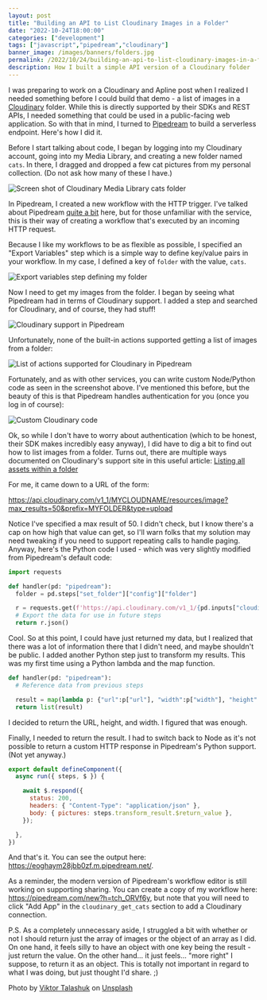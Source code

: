 ```yaml
---
layout: post
title: "Building an API to List Cloudinary Images in a Folder"
date: "2022-10-24T18:00:00"
categories: ["development"]
tags: ["javascript","pipedream","cloudinary"]
banner_image: /images/banners/folders.jpg
permalink: /2022/10/24/building-an-api-to-list-cloudinary-images-in-a-folder
description: How I built a simple API version of a Cloudinary folder
---
```


I was preparing to work on a Cloudinary and Apline post when I realized I needed something before I could build that demo - a list of images in a [Cloudinary](https://cloudinary.com/) folder. While this is directly supported by their SDKs and REST APIs, I needed something that could be used in a public-facing web application. So with that in mind, I turned to [Pipedream](https://pipedream.com) to build a serverless endpoint. Here's how I did it.

Before I start talking about code, I began by logging into my Cloudinary account, going into my Media Library, and creating a new folder named `cats`. In there, I dragged and dropped a few cat pictures from my personal collection. (Do not ask how many of these I have.)

<p>
<img data-src="https://static.raymondcamden.com/images/2022/10/cp1.jpg" alt="Screen shot of Cloudinary Media Library cats folder" class="lazyload imgborder imgcenter">
</p>

In Pipedream, I created a new workflow with the HTTP trigger. I've talked about Pipedream [quite a bit](https://www.raymondcamden.com/tags/pipedream) here, but for those unfamiliar with the service, this is their way of creating a workflow that's executed by an incoming HTTP request. 

Because I like my workflows to be as flexible as possible, I specified an "Export Variables" step which is a simple way to define key/value pairs in your workflow. In my case, I defined a key of `folder` with the value, `cats`. 

<p>
<img data-src="https://static.raymondcamden.com/images/2022/10/cp2.jpg" alt="Export variables step defining my folder" class="lazyload imgborder imgcenter">
</p>

Now I need to get my images from the folder. I began by seeing what Pipedream had in terms of Cloudinary support. I added a step and searched for Cloudinary, and of course, they had stuff!

<p>
<img data-src="https://static.raymondcamden.com/images/2022/10/cp3.jpg" alt="Cloudinary support in Pipedream" class="lazyload imgborder imgcenter">
</p>

Unfortunately, none of the built-in actions supported getting a list of images from a folder:

<p>
<img data-src="https://static.raymondcamden.com/images/2022/10/cp4.jpg" alt="List of actions supported for Cloudinary in Pipedream" class="lazyload imgborder imgcenter">
</p>

Fortunately, and as with other services, you can write custom Node/Python code as seen in the screenshot above. I've mentioned this before, but the beauty of this is that Pipedream handles authentication for you (once you log in of course):

<p>
<img data-src="https://static.raymondcamden.com/images/2022/10/cp5.jpg" alt="Custom Cloudinary code" class="lazyload imgborder imgcenter">
</p>

Ok, so while I don't have to worry about authentication (which to be honest, their SDK makes incredibly easy anyway), I did have to dig a bit to find out how to list images from a folder. Turns out, there are multiple ways documented on Cloudinary's support site in this useful article: [Listing all assets within a folder](https://support.cloudinary.com/hc/en-us/articles/202521082-Listing-all-assets-within-a-folder)

For me, it came down to a URL of the form:

https://api.cloudinary.com/v1_1/MYCLOUDNAME/resources/image?max_results=50&prefix=MYFOLDER&type=upload

Notice I've specified a max result of 50. I didn't check, but I know there's a cap on how high that value can get, so I'll warn folks that my solution may need tweaking if you need to support repeating calls to handle paging. Anyway, here's the Python code I used - which was very slightly modified from Pipedream's default code:

```python
import requests

def handler(pd: "pipedream"):
  folder = pd.steps["set_folder"]["config"]["folder"]

  r = requests.get(f'https://api.cloudinary.com/v1_1/{pd.inputs["cloudinary"]["$auth"]["cloud_name"]}/resources/image?max_results=50&prefix={folder}&type=upload', auth=(f'{pd.inputs["cloudinary"]["$auth"]["api_key"]}', f'{pd.inputs["cloudinary"]["$auth"]["api_secret"]}'))
  # Export the data for use in future steps
  return r.json()
```

Cool. So at this point, I could have just returned my data, but I realized that there was a lot of information there that I didn't need, and maybe shouldn't be public. I added another Python step just to transform my results. This was my first time using a Python lambda and the map function. 

```python
def handler(pd: "pipedream"):
  # Reference data from previous steps

  result = map(lambda p: {"url":p["url"], "width":p["width"], "height":p["height"]},  pd.steps["cloudinary_get_cats"]["$return_value"]["resources"])
  return list(result)
```

I decided to return the URL, height, and width. I figured that was enough. 

Finally, I needed to return the result. I had to switch back to Node as it's not possible to return a custom HTTP response in Pipedream's Python support. (Not yet anyway.)

```js
export default defineComponent({
  async run({ steps, $ }) {

    await $.respond({
      status: 200,
      headers: { "Content-Type": "application/json" },
      body: { pictures: steps.transform_result.$return_value }, 
    });

  },
})
```

And that's it. You can see the output here: <https://eoghaym28jbb0zf.m.pipedream.net/>. 

As a reminder, the modern version of Pipedream's workflow editor is still working on supporting sharing. 
You can create a copy of my workflow here: <https://pipedream.com/new?h=tch_ORVf6y>, but note that you will need to click "Add App" in the `cloudinary_get_cats` section to add a Cloudinary connection. 

P.S. As a completely unnecessary aside, I struggled a bit with whether or not I should return just the array of images or the object of an array as I did. On one hand, it feels silly to have an object with one key being the result - just return the value. On the other hand... it just feels... "more right" I suppose, to return it as an object. This is totally not important in regard to what I was doing, but just thought I'd share. ;)

Photo by <a href="https://unsplash.com/@viktortalashuk?utm_source=unsplash&utm_medium=referral&utm_content=creditCopyText">Viktor Talashuk</a> on <a href="https://unsplash.com/s/photos/folders?utm_source=unsplash&utm_medium=referral&utm_content=creditCopyText">Unsplash</a>
  